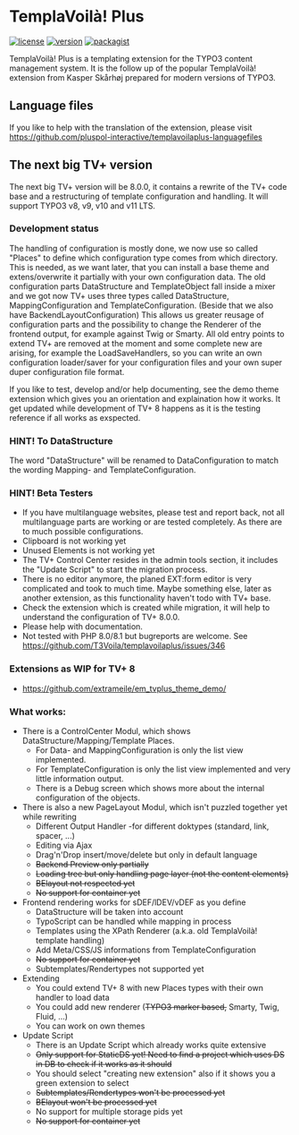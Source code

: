 # TemplaVoilà! Plus

[![license](https://img.shields.io/github/license/pluspol-interactive/templavoilaplus.svg)](https://www.gnu.org/licenses/old-licenses/gpl-2.0-standalone.html)
[![version](https://img.shields.io/badge/TER_version-7.3.6-green.svg)](https://extensions.typo3.org/extension/templavoilaplus)
[![packagist](https://img.shields.io/packagist/v/templavoilaplus/templavoilaplus.svg)](https://packagist.org/packages/templavoilaplus/templavoilaplus)

TemplaVoilà! Plus is a templating extension for the TYPO3 content management system. It is the follow up of the popular
TemplaVoilà! extension from Kasper Skårhøj prepared for modern versions of TYPO3.

## Language files

If you like to help with the translation of the extension, please visit https://github.com/pluspol-interactive/templavoilaplus-languagefiles

## The next big TV+ version

The next big TV+ version will be 8.0.0, it contains a rewrite of the TV+ code base and a restructuring of template configuration and handling. It will support TYPO3 v8, v9, v10 and v11 LTS.

### Development status

The handling of configuration is mostly done, we now use so called "Places" to define which configuration type comes from which directory. This is needed, as we want later, that you can install a base theme and extens/overwrite it partially with your own configuration data.
The old configuration parts DataStructure and TemplateObject fall inside a mixer and we got now TV+ uses three types called DataStructure, MappingConfiguration and TemplateConfiguration. (Beside that we also have BackendLayoutConfiguration) This allows us greater reusage of configuration parts and the possibility to change the Renderer of the frontend output, for example against Twig or Smarty.
All old entry points to extend TV+ are removed at the moment and some complete new are arising, for example the LoadSaveHandlers, so you can write an own configuration loader/saver for your configuration files and your own super duper configuration file format.

If you like to test, develop and/or help documenting, see the demo theme extension which gives you an orientation and explaination how it works. It get updated while development of TV+ 8 happens as it is the testing reference if all works as exspected.

### HINT! To DataStructure

The word "DataStructure" will be renamed to DataConfiguration to match the wording Mapping- and TemplateConfiguration.

### HINT! Beta Testers

* If you have multilanguage websites, please test and report back, not all multilanguage parts are working or are tested completely. As there are to much possible configurations.
* Clipboard is not working yet
* Unused Elements is not working yet
* The TV+ Control Center resides in the admin tools section, it includes the "Update Script" to start the migration process.
* There is no editor anymore, the planed EXT:form editor is very complicated and took to much time. Maybe something else, later as another extension, as this functionality haven't todo with TV+ base.
* Check the extension which is created while migration, it will help to understand the configuration of TV+ 8.0.0.
* Please help with documentation.
* Not tested with PHP 8.0/8.1 but bugreports are welcome. See https://github.com/T3Voila/templavoilaplus/issues/346

### Extensions as WIP for TV+ 8
* https://github.com/extrameile/em_tvplus_theme_demo/

### What works:

* There is a ControlCenter Modul, which shows DataStructure/Mapping/Template Places.
    * For Data- and MappingConfiguration is only the list view implemented.
    * For TemplateConfiguration is only the list view implemented and very little information output.
    * There is a Debug screen which shows more about the internal configuration of the objects.
* There is also a new PageLayout Modul, which isn't puzzled together yet while rewriting
    * Different Output Handler -for different doktypes (standard, link, spacer, ...)
    * Editing via Ajax
    * Drag'n'Drop insert/move/delete but only in default language
    * ~~Backend Preview only partially~~
    * ~~Loading tree but only handling page layer (not the content elements)~~
    * ~~BElayout not respected yet~~
    * ~~No support for container yet~~
* Frontend rendering works for sDEF/lDEV/vDEF as you define
    * DataStructure will be taken into account
    * TypoScript can be handled while mapping in process
    * Templates using the XPath Renderer (a.k.a. old TemplaVoilà! template handling)
    * Add Meta/CSS/JS informations from TemplateConfiguration
    * ~~No support for container yet~~
    * Subtemplates/Rendertypes not supported yet
* Extending
    * You could extend TV+ 8 with new Places types with their own handler to load data
    * You could add new renderer (~~TYPO3 marker based,~~ Smarty, Twig, Fluid, ...)
    * You can work on own themes
* Update Script
    * There is an Update Script which already works quite extensive
    * ~~Only support for StaticDS yet! Need to find a project which uses DS in DB to check if it works as it should~~
    * You should select "creating new extension" also if it shows you a green extension to select
    * ~~Subtemplates/Rendertypes won't be processed yet~~
    * ~~BElayout won't be processed yet~~
    * No support for multiple storage pids yet
    * ~~No support for container yet~~
